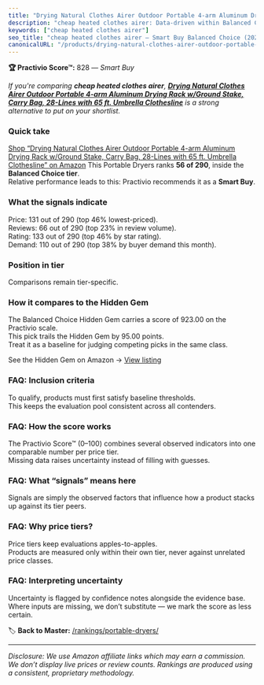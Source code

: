```yaml
---
title: "Drying Natural Clothes Airer Outdoor Portable 4-arm Aluminum Drying Rack w/Ground Stake, Carry Bag, 28-Lines with 65 ft. Umbrella Clothesline"
description: "cheap heated clothes airer: Data-driven within Balanced Choice ranking using the Practivio Score™. Positioned by quality, value, demand, findability, momentum."
keywords: ["cheap heated clothes airer"]
seo_title: "cheap heated clothes airer — Smart Buy Balanced Choice (2025)"
canonicalURL: "/products/drying-natural-clothes-airer-outdoor-portable-4-arm-aluminum-drying-rack-wground-stake-carry-bag-28-lines-with-65-ft-umbrella-clothesline-B07486YVCD/"
---
```


**🏆 Practivio Score™:** 828 — _Smart Buy_


*If you're comparing **cheap heated clothes airer**, **[Drying Natural Clothes Airer Outdoor Portable 4-arm Aluminum Drying Rack w/Ground Stake, Carry Bag, 28-Lines with 65 ft. Umbrella Clothesline](https://www.amazon.com/dp/B07486YVCD?tag=practivio-20)** is a strong alternative to put on your shortlist.*
### Quick take
[Shop “Drying Natural Clothes Airer Outdoor Portable 4-arm Aluminum Drying Rack w/Ground Stake, Carry Bag, 28-Lines with 65 ft. Umbrella Clothesline” on Amazon](https://www.amazon.com/dp/B07486YVCD?tag=practivio-20)
This Portable Dryers ranks **56 of 290**, inside the **Balanced Choice tier**.  
Relative performance leads to this: Practivio recommends it as a **Smart Buy**.

### What the signals indicate
Price: 131 out of 290 (top 46% lowest-priced).  
Reviews: 66 out of 290 (top 23% in review volume).  
Rating: 133 out of 290 (top 46% by star rating).  
Demand: 110 out of 290 (top 38% by buyer demand this month).

### Position in tier
Comparisons remain tier-specific.

### How it compares to the Hidden Gem
The Balanced Choice Hidden Gem carries a score of 923.00 on the Practivio scale.  
This pick trails the Hidden Gem by 95.00 points.  
Treat it as a baseline for judging competing picks in the same class.  

See the Hidden Gem on Amazon → [View listing](https://www.amazon.com/dp/B00Q4X2FSM?tag=practivio-20)

### FAQ: Inclusion criteria
To qualify, products must first satisfy baseline thresholds.  
This keeps the evaluation pool consistent across all contenders.

### FAQ: How the score works
The Practivio Score™ (0–100) combines several observed indicators into one comparable number per price tier.  
Missing data raises uncertainty instead of filling with guesses.

### FAQ: What “signals” means here
Signals are simply the observed factors that influence how a product stacks up against its tier peers.

### FAQ: Why price tiers?
Price tiers keep evaluations apples-to-apples.  
Products are measured only within their own tier, never against unrelated price classes.

### FAQ: Interpreting uncertainty
Uncertainty is flagged by confidence notes alongside the evidence base.  
Where inputs are missing, we don’t substitute — we mark the score as less certain.


🏷️ **Back to Master:** [/rankings/portable-dryers/](/rankings/portable-dryers/)

---
_Disclosure: We use Amazon affiliate links which may earn a commission. We don’t display live prices or review counts. Rankings are produced using a consistent, proprietary methodology._

